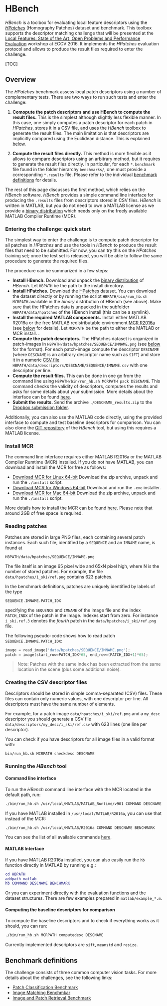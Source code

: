 # HBench

*HBench* is a toolbox for evaluating local feature descriptors using the [*HPatches*](https://github.com/featw/hpatches) (Homography Patches) dataset and benchmark.
This toolbox supports the descriptor matching challenge that will be presented at the
[Local Features: State of the Art, Open Problems and Performance Evaluation](http://www.iis.ee.ic.ac.uk/ComputerVision/DescrWorkshop/index.html)
workshop at ECCV 2016. It implements the *HPatches* evaluation protocol and allows to produce the result files required to enter the challenge.

[TOC]

## Overview

The *HPatches* benchmark assess local patch descriptors using a number of complementary tests. There are two ways to run such tests and enter the challenge:

1. **Comopute the patch descriptors and use HBench to compute the result files.** This is the simplest although slightly less flexible manner. In this case, one simply computes a patch descriptor for each patch in *HPatches*, stores it in a CSV file, and uses the *HBench* toolbox to generate the result files. The main limitation is that descriptors are implicitly compared using the Euclidean distance. This is explained [below](#quick).

2. **Compute the result files directly.** This method is more flexible as it allows to compare descriptors using an arbitrary method, but it requires to generate the result files directly. In particular, for each  `*.benchmark` file found in the folder hierarchy `benchmarks/`, one must provide a corresponding `*.results` file. Please refer to the individual [benchmark definitions](#benchmarks) for details.

The rest of this page discusses the first method, which relies on the *HBench* software. *HBench* provides a simple command line interface
for producing the `.results` files from descriptors stored in CSV files. *HBench* is written in MATLAB, but you do not need to own a MATLAB license as we provide a [binary distribution](https://dl.dropboxusercontent.com/u/555392/hbench-v0.1.tar.gz) which needs only on the freely available MATLAB Compiler Runtime (MCR).

<a id=quick></a>

### Entering the challenge: quick start

The simplest way to enter the challenge is to compute patch descriptor for all patches in *HPatches* and use the tools in *HBench* to produce the result files that need to be submitted. For now, you can try this on the *HPatches* training set; once the test set is released, you will be able to follow the same procedure to generate the required files.

The procedure can be summarized in a few steps:

* **Install HBench.** Download and unpack the [binary distribution](https://dl.dropboxusercontent.com/u/555392/hbench-v0.1.tar.gz) of *HBench*. Let `HBPATH` be the path to the install directory.
* **Install HPatches.** Download the [HPatches](https://github.com/featw/hpatches) dataset. You can download the dataset directly or by running the script `HBPATH/bin/run_hb.sh MCRPATH` available in the *binary* distribution of HBench (see above). Make sure that the HPatches data is unpacked in the subfolder `HBPATH/data/hpatches` of the HBench install (this can be a symlink).
* **Install the required MATLAB components.** Install either MATLAB R2016a or the free MATLAB redistributable environment [MCR R2016a](http://www.mathworks.com/products/compiler/mcr/) (see [below](#install-mcr) for details). Let `MCRPATH` be the path to either the MATLAB or MCR install. .
* **Compute the patch descriptors.** The HPatches dataset is organized in patch-images in `HBPATH/data/hpatches/SEQUENCE/IMNAME.png` (see [below](#reading-patches) for the format). For each patch-image compute the descriptor `DESCNAME` (where `DESCNAME` is an arbitrary descriptor name such as `SIFT`) and store it in a numeric [CSV file](#csv-descriptors)
`HBPATH/data/descriptors/DESCNAME/SEQUENCE/IMNAME.csv` with one descriptor per line.
* **Compute the result files.** This can be done in one go from the command line using `HBPATH/bin/run_hb.sh MCRPATH pack DESCNAME`.
This command checks the validity of descriptors, computes the results and asks for some
details about your submission. More details about the interface can be found [here](#command-line-interface).
* **Submit the results.** Send the archive `./DESCNAME_results.zip` to the [Dropbox submission folder](https://www.dropbox.com/request/2MJm7vV15XJnl1RzuCzl).

Additionally, you can also use the MATLAB code directly, using the
provided interface to compute and test baseline descriptors for comparison. You can also clone the [GIT repository](https://github.com/featw/hbench) of the *HBench* tool, but using this requires a MATLAB license.

<a id=install-mcr></a>

### Install MCR
The command line interface requires either MATLAB R2016a or the MATLAB Compiler Rumtime (MCR) installed. If you do not have MATLAB, you can download and install the MCR for free as follows:

* [Download MCR for Linux 64-bit](http://www.mathworks.com/supportfiles/downloads/R2016a/deployment_files/R2016a/installers/glnxa64/MCR_R2016a_glnxa64_installer.zip)
Download the zip archive, unpack and run the `./install` script.
* [Download MCR for Windows 64-bit](http://www.mathworks.com/supportfiles/downloads/R2016a/deployment_files/R2016a/installers/win64/MCR_R2016a_win64_installer.exe)
Download and run the `.exe` installer.
* [Download MCR for Mac 64-bit](http://www.mathworks.com/supportfiles/downloads/R2016a/deployment_files/R2016a/installers/maci64/MCR_R2016a_maci64_installer.zip)
Download the zip archive, unpack and run the `./install` script.

More details how to install the MCR can be found [here](http://www.mathworks.com/products/compiler/mcr/).
Please note that around 2GB of free space is required.

<a id=reading-patches></a>
### Reading patches

Patches are stored in large PNG files, each containing several patch instances. Each such file, identified by a `SEQUENCE` and an `IMNAME` name, is found at

```
HBPATH/data/hpatches/SEQUENCE/IMNAME.png
```

The file itself is an image 65 pixel wide and 65xN pixel high, where N is the number of stored patches. For example, the file `data/hpatches/i_ski/ref.png` contains 623 patches.

In the benchmark definitions, patches are uniquely identified by labels of the type

```
SEQUENCE.IMNAME.PATCH_IDX
```

specifying the `SEQUENCE` and `IMNAME` of the image file and the index `PATCH_INDX` of the patch in the image. Indexes start from zero. For instance `i_ski.ref.3` denotes the *fourth* patch in the `data/hpatches/i_ski/ref.png` file.

The following pseudo-code shows how to read patch `SEQUENCE.IMNAME.PATCH_IDX`:

```python
image = read_image('data/hpatches/SEQUENCE/IMNAME.png');
patch = image(start_row=PATCH_IDX*65, end_row=(PATCH_IDX+1)*65);
```

> Note: Patches with the same index has been extracted from the same location in the scene (plus some additional noise).

<a id=csv-descriptors></a>
### Creating the CSV descriptor files

Descriptors should be stored in simple comma-separated (CSV) files. These files can contain only numeric values, with one descriptor per line. All descriptors must have the same number of elements.

For example, for a patch image  `data/hpatches/i_ski/ref.png` and a `my_desc` descriptor you should generate a CSV file `data/descriptors/my_desc/i_ski/ref.csv` with 623 lines (one line per descriptor).

You can check if you have descriptors for all image files in a valid format with:

```bash
bin/run_hb.sh MCRPATH checkdesc DESCNAME
```

### Running the *HBench* tool

<a id=command-line-interface></a>

#### Command line interface

To run the *HBench* command line interface with the MCR located in the default path, run:

```bash
./bin/run_hb.sh /usr/local/MATLAB/MATLAB_Runtime/v901 COMMAND DESCNAME BENCHMARK
```

If you have MATLAB installed in `/usr/local/MATLAB/R2016a`, you can use that
instead of the MCR:

```bash
./bin/run_hb.sh /usr/local/MATLAB/R2016a COMMAND DESCNAME BENCHMARK
```
You can see the list of all available commands [here](./bin/README.md).

#### MATLAB Interface

If you have MATLAB R2016a installed, you can also easily run the `hb` function directly in MATLAB by running e.g.:

```matlab
cd HBPATH
addpath matlab
hb COMMAND DESCNAME BENCHMARK
```

Or you can experiment directly with the evaluation functions and the dataset
structures. There are few examples prepared in `matlab/example_*.m`.

#### Computing the baseline descriptors for comparison

To compute the baseline descriptors and to check if everything works as it should,
you can run:

```bash
./bin/run_hb.sh MCRPATH computedesc DESCNAME
```

Currently implemented descriptors are `sift`, `meanstd` and `resize`.

<a id=benchmarks></a>

## Benchmark definitions

The challenge consists of three common computer vision tasks. For more details about the challenges, see the following links:

* [Patch Classification Benchmark](./benchmarks/classification/README.md)
* [Image Matching Benchmkar](./benchmarks/matching/README.md)
* [Image and Patch Retrieval Benchmark](./benchmarks/retrieval/README.md)

